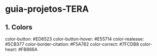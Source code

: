 # guia-projetos-TERA

## 1. Colors

color-button: #ED6523
color-button-hover: #E55714
color-realease: #5CB377
color-border-citation: #F5A782
color-correct: #7FCDB8
color-heart: #FB866A
